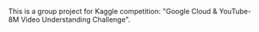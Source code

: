 This is a group project for Kaggle competition: "Google Cloud & YouTube-8M Video Understanding Challenge".
